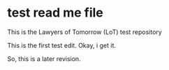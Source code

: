 # test read me file

This is the Lawyers of Tomorrow (LoT) test repository

This is the first test edit. Okay, i get it.

So, this is a later revision. 
